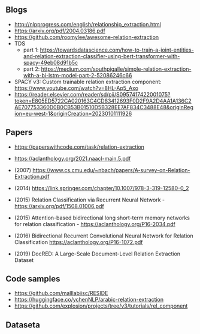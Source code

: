 ## Blogs

- http://nlpprogress.com/english/relationship_extraction.html
- https://arxiv.org/pdf/2004.03186.pdf
- https://github.com/roomylee/awesome-relation-extraction
- TDS
  - part 1: https://towardsdatascience.com/how-to-train-a-joint-entities-and-relation-extraction-classifier-using-bert-transformer-with-spacy-49eb08d91b5c
  - part 2: https://medium.com/southpigalle/simple-relation-extraction-with-a-bi-lstm-model-part-2-52086246c66
- SPACY v3: Custom trainable relation extraction component: https://www.youtube.com/watch?v=8HL-Ap5_Axo
- https://reader.elsevier.com/reader/sd/pii/S0957417422001075?token=E805ED5722CA020163C4CD83412693F0D2F9A2D4AA1A136C2AE707753360D0B0CB53B01510D5B328EE7AF834C3488E48&originRegion=eu-west-1&originCreation=20230101111926


## Papers

- https://paperswithcode.com/task/relation-extraction
- https://aclanthology.org/2021.naacl-main.5.pdf
- (2007) https://www.cs.cmu.edu/~nbach/papers/A-survey-on-Relation-Extraction.pdf
- (2014) https://link.springer.com/chapter/10.1007/978-3-319-12580-0_2
- (2015) Relation Classification via Recurrent Neural Network - https://arxiv.org/pdf/1508.01006.pdf
- (2015) Attention-based bidirectional long short-term memory networks for relation classification - https://aclanthology.org/P16-2034.pdf

- (2016) Bidirectional Recurrent Convolutional Neural Network for Relation
Classification https://aclanthology.org/P16-1072.pdf

- (2019) DocRED: A Large-Scale Document-Level Relation Extraction Dataset


## Code samples

- https://github.com/malllabiisc/RESIDE
- https://huggingface.co/ychenNLP/arabic-relation-extraction
- https://github.com/explosion/projects/tree/v3/tutorials/rel_component

## Dataseta